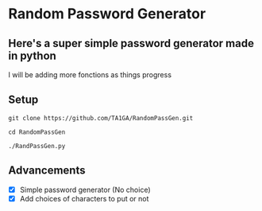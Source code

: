 # Random Password Generator

## Here's a super simple password generator made in python

I will be adding more fonctions as things progress


## Setup

`git clone https://github.com/TA1GA/RandomPassGen.git`

`cd RandomPassGen`

`./RandPassGen.py`

## Advancements 

- [x] Simple password generator (No choice)
- [x] Add choices of characters to put or not 

